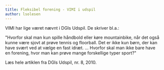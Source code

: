 ```yaml
---
title: Fleksibel forening - VIMI i udspil
author: lsolesen
---
```


VIMI har lige været nævnt i DGIs Udspil. De skriver bl.a.:

"Hvorfor skal man kun spille håndbold eller køre mountainbike, når det også kunne være sjovt at prøve tennis og floorball. Det er ikke kun børn, der kan have svært ved at vælge en fast idræt. ... Hvorfor skal man ikke bare have en forening, hvor man kan prøve mange forskellige typer sport?"

Læs hele artiklen fra DGIs Udspil, nr. 8, 2010.